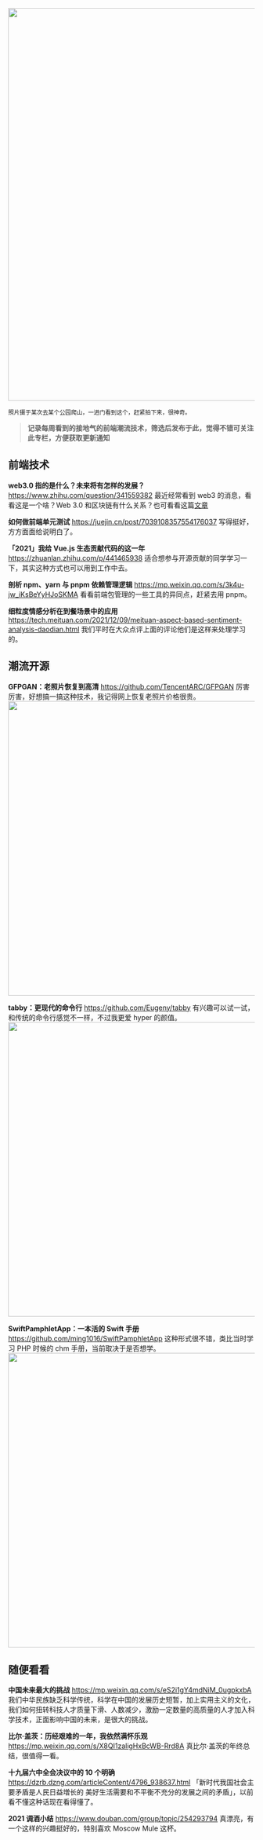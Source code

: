 <img src=https://qpluspicture.oss-cn-beijing.aliyuncs.com/2021-12-12/1OoIEz.jpg width=800/>

<small>照片摄于某次去某个公园爬山，一进门看到这个，赶紧拍下来，很神奇。</small>

> **记录每周看到的接地气的前端潮流技术，筛选后发布于此，觉得不错可关注此专栏，方便获取更新通知**

## 前端技术

**web3.0 指的是什么？未来将有怎样的发展？**
<https://www.zhihu.com/question/341559382>
最近经常看到 web3 的消息，看看这是一个啥？Web 3.0 和区块链有什么关系？也可看看这篇[文章](http://www.ruanyifeng.com/blog/2021/12/web3.html)

**如何做前端单元测试**
<https://juejin.cn/post/7039108357554176037>
写得挺好，方方面面给说明白了。

**「2021」我给 Vue.js 生态贡献代码的这一年**
<https://zhuanlan.zhihu.com/p/441465938>
适合想参与开源贡献的同学学习一下，其实这种方式也可以用到工作中去。

**剖析 npm、yarn 与 pnpm 依赖管理逻辑**
<https://mp.weixin.qq.com/s/3k4u-jw_iKsBeYyHJoSKMA>
看看前端包管理的一些工具的异同点，赶紧去用 pnpm。

**细粒度情感分析在到餐场景中的应用**
<https://tech.meituan.com/2021/12/09/meituan-aspect-based-sentiment-analysis-daodian.html>
我们平时在大众点评上面的评论他们是这样来处理学习的。

## 潮流开源

**GFPGAN：老照片恢复到高清**
<https://github.com/TencentARC/GFPGAN>
厉害厉害，好想搞一搞这种技术，我记得网上恢复老照片价格很贵。
<img src=https://qpluspicture.oss-cn-beijing.aliyuncs.com/2021-12-12/KL2bor.jpg width=600/>

**tabby：更现代的命令行**
<https://github.com/Eugeny/tabby>
有兴趣可以试一试，和传统的命令行感觉不一样，不过我更爱 hyper 的颜值。
<img src=https://qpluspicture.oss-cn-beijing.aliyuncs.com/2021-12-12/YspZ64.png width=600/>

**SwiftPamphletApp：一本活的 Swift 手册**
<https://github.com/ming1016/SwiftPamphletApp>
这种形式很不错，类比当时学习 PHP 时候的 chm 手册，当前取决于是否想学。
<img src=https://qpluspicture.oss-cn-beijing.aliyuncs.com/2021-12-12/SCCUES.png width=600/>

## 随便看看

**中国未来最大的挑战**
<https://mp.weixin.qq.com/s/eS2i1gY4mdNiM_0ugpkxbA>
我们中华民族缺乏科学传统，科学在中国的发展历史短暂，加上实用主义的文化，我们如何扭转科技人才质量下滑、人数减少，激励一定数量的高质量的人才加入科学技术，正面影响中国的未来，是很大的挑战。

**比尔·盖茨：历经艰难的一年，我依然满怀乐观**
<https://mp.weixin.qq.com/s/X8QI1zaligHxBcWB-Rrd8A>
真比尔·盖茨的年终总结，很值得一看。

**十九届六中全会决议中的 10 个明确**
<https://dzrb.dzng.com/articleContent/4796_938637.html>
「新时代我国社会主要矛盾是人民日益増长的 美好生活需要和不平衡不充分的发展之间的矛盾」，以前看不懂这种话现在看得懂了。

**2021 调酒小结**
<https://www.douban.com/group/topic/254293794>
真漂亮，有一个这样的兴趣挺好的，特别喜欢 Moscow Mule 这杯。
